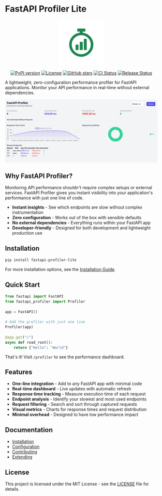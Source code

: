 # FastAPI Profiler Lite

<p align="center">
  <img src="https://github.com/al91liwo/fastapi-profiler/raw/main/docs/images/logo.png" alt="FastAPI Profiler Lite Logo" width="150"/>
</p>

<p align="center">
  <a href="https://pypi.org/project/fastapi-profiler-lite/"><img src="https://img.shields.io/pypi/v/fastapi-profiler-lite?color=blue" alt="PyPI version"></a>
  <a href="https://github.com/al91liwo/fastapi-profiler/blob/main/LICENSE"><img src="https://img.shields.io/github/license/al91liwo/fastapi-profiler" alt="License"></a>
  <a href="https://github.com/al91liwo/fastapi-profiler/stargazers"><img src="https://img.shields.io/github/stars/al91liwo/fastapi-profiler" alt="GitHub stars"></a>
  <a href="https://github.com/al91liwo/fastapi-profiler/actions/workflows/python-package.yml"><img src="https://github.com/al91liwo/fastapi-profiler/actions/workflows/python-package.yml/badge.svg" alt="CI Status"></a>
  <a href="https://github.com/al91liwo/fastapi-profiler/actions/workflows/release.yml"><img src="https://github.com/al91liwo/fastapi-profiler/actions/workflows/release.yml/badge.svg" alt="Release Status"></a>
</p>

A lightweight, zero-configuration performance profiler for FastAPI applications. Monitor your API performance in real-time without external dependencies.

<p align="center">
  <img src="https://github.com/al91liwo/fastapi-profiler/raw/main/docs/images/dashboard-demo.png" alt="Dashboard Demo" width="800"/>
</p>

## Why FastAPI Profiler?

Monitoring API performance shouldn't require complex setups or external services. FastAPI Profiler gives you instant visibility into your application's performance with just one line of code.

- **Instant insights** - See which endpoints are slow without complex instrumentation
- **Zero configuration** - Works out of the box with sensible defaults
- **No external dependencies** - Everything runs within your FastAPI app
- **Developer-friendly** - Designed for both development and lightweight production use

## Installation

```bash
pip install fastapi-profiler-lite
```

For more installation options, see the [Installation Guide](docs/installation.md).

## Quick Start

```python
from fastapi import FastAPI
from fastapi_profiler import Profiler

app = FastAPI()

# Add the profiler with just one line
Profiler(app)

@app.get("/")
async def read_root():
    return {"Hello": "World"}
```

That's it! Visit `/profiler` to see the performance dashboard.

## Features

- **One-line integration** - Add to any FastAPI app with minimal code
- **Real-time dashboard** - Live updates with automatic refresh
- **Response time tracking** - Measure execution time of each request
- **Endpoint analysis** - Identify your slowest and most used endpoints
- **Request filtering** - Search and sort through captured requests
- **Visual metrics** - Charts for response times and request distribution
- **Minimal overhead** - Designed to have low performance impact

## Documentation

- [Installation](https://github.com/al91liwo/fastapi-profiler/blob/main/docs/installation.md)
- [Configuration](https://github.com/al91liwo/fastapi-profiler/blob/main/docs/configuration.md)
- [Contributing](https://github.com/al91liwo/fastapi-profiler/blob/main/docs/contributing.md)
- [Extending](https://github.com/al91liwo/fastapi-profiler/blob/main/docs/extending.md)

## License

This project is licensed under the MIT License - see the [LICENSE](LICENSE) file for details.
